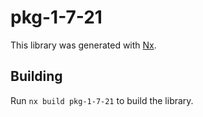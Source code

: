 # pkg-1-7-21

This library was generated with [Nx](https://nx.dev).

## Building

Run `nx build pkg-1-7-21` to build the library.
